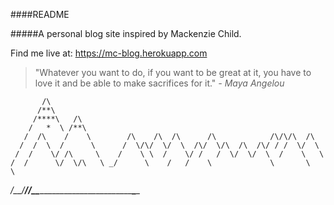 ####README

#####A personal blog site inspired by Mackenzie Child. 

Find me live at: https://mc-blog.herokuapp.com


>"Whatever you want to do, if you want to be great at it,
>you have to love it and be able to make sacrifices for it."  			*- Maya Angelou*

	       /\
	      /**\
	     /****\   /\
	    /   *  \ /**\
	   /  /\    /    \        /\    /\  /\      /\            /\/\/\  /\
	  /  /  \  /      \      /  \/\/  \/  \  /\/  \/\  /\  /\/ / /  \/  \
	 /  /    \/ /\     \    /    \ \  /    \/ /   /  \/  \/  \  /    \   \
	/  /      \/  \/\   \ _/      \    /   /    \             \       \   \
_/__/_______/___/__\___\_____________________________________\___________\_
